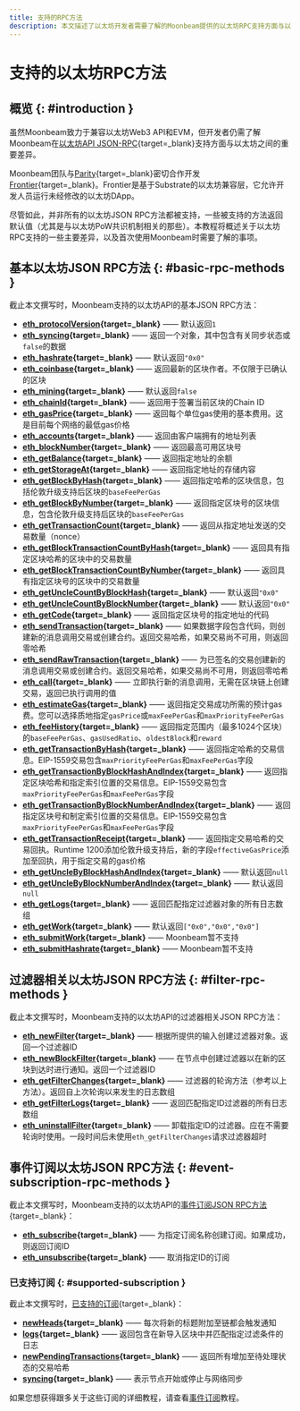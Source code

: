 ```yaml
---
title: 支持的RPC方法
description: 本文描述了以太坊开发者需要了解的Moonbeam提供的以太坊RPC支持方面与以太坊本身可提供支持的主要差异
---
```


# 支持的以太坊RPC方法

## 概览 {: #introduction }

虽然Moonbeam致力于兼容以太坊Web3 API和EVM，但开发者仍需了解Moonbeam在[以太坊API JSON-RPC](https://ethereum.org/zh/developers/docs/apis/json-rpc/#json-rpc-methods){target=_blank}支持方面与以太坊之间的重要差异。

Moonbeam团队与[Parity](https://www.parity.io/){target=_blank}密切合作开发[Frontier](/learn/features/eth-compatibility/#frontier){target=_blank}。Frontier是基于Substrate的以太坊兼容层，它允许开发人员运行未经修改的以太坊DApp。

尽管如此，并非所有的以太坊JSON RPC方法都被支持，一些被支持的方法返回默认值（尤其是与以太坊PoW共识机制相关的那些）。本教程将概述关于以太坊RPC支持的一些主要差异，以及首次使用Moonbeam时需要了解的事项。

## 基本以太坊JSON RPC方法 {: #basic-rpc-methods }

截止本文撰写时，Moonbeam支持的以太坊API的基本JSON RPC方法：

 - **[eth_protocolVersion](https://ethereum.org/zh/developers/docs/apis/json-rpc/#eth_protocolversion){target=_blank}** —— 默认返回`1`
 - **[eth_syncing](https://ethereum.org/zh/developers/docs/apis/json-rpc/#eth_syncing){target=_blank}** —— 返回一个对象，其中包含有关同步状态或`false`的数据
 - **[eth_hashrate](https://ethereum.org/zh/developers/docs/apis/json-rpc/#eth_hashrate){target=_blank}** —— 默认返回`"0x0"` 
 - **[eth_coinbase](https://ethereum.org/zh/developers/docs/apis/json-rpc/#eth_coinbase){target=_blank}** —— 返回最新的区块作者。不仅限于已确认的区块
 - **[eth_mining](https://ethereum.org/zh/developers/docs/apis/json-rpc/#eth_mining){target=_blank}** —— 默认返回`false`
 - **[eth_chainId](https://ethereum.org/zh/developers/docs/apis/json-rpc/#eth_chainId){target=_blank}** —— 返回用于签署当前区块的Chain ID
 - **[eth_gasPrice](https://ethereum.org/zh/developers/docs/apis/json-rpc/#eth_gasprice){target=_blank}** —— 返回每个单位gas使用的基本费用。这是目前每个网络的最低gas价格
 - **[eth_accounts](https://ethereum.org/zh/developers/docs/apis/json-rpc/#eth_accounts){target=_blank}** —— 返回由客户端拥有的地址列表
 - **[eth_blockNumber](https://ethereum.org/zh/developers/docs/apis/json-rpc/#eth_blocknumber){target=_blank}** —— 返回最高可用区块号
 - **[eth_getBalance](https://ethereum.org/zh/developers/docs/apis/json-rpc/#eth_getbalance){target=_blank}** —— 返回指定地址的余额
 - **[eth_getStorageAt](https://ethereum.org/zh/developers/docs/apis/json-rpc/#eth_getstorageat){target=_blank}** —— 返回指定地址的存储内容
 - **[eth_getBlockByHash](https://ethereum.org/zh/developers/docs/apis/json-rpc/#eth_getblockbyhash){target=_blank}** —— 返回指定哈希的区块信息，包括伦敦升级支持后区块的`baseFeePerGas`
 - **[eth_getBlockByNumber](https://ethereum.org/zh/developers/docs/apis/json-rpc/#eth_getblockbynumber){target=_blank}** —— 返回指定区块号的区块信息，包含伦敦升级支持后区块的`baseFeePerGas`
 - **[eth_getTransactionCount](https://ethereum.org/zh/developers/docs/apis/json-rpc/#eth_gettransactioncount){target=_blank}** —— 返回从指定地址发送的交易数量（nonce）
 - **[eth_getBlockTransactionCountByHash](https://ethereum.org/zh/developers/docs/apis/json-rpc/#eth_getblocktransactioncountbyhash){target=_blank}** —— 返回具有指定区块哈希的区块中的交易数量
 - **[eth_getBlockTransactionCountByNumber](https://ethereum.org/zh/developers/docs/apis/json-rpc/#eth_getblocktransactioncountbynumber){target=_blank}** —— 返回具有指定区块号的区块中的交易数量
 - **[eth_getUncleCountByBlockHash](https://ethereum.org/zh/developers/docs/apis/json-rpc/#eth_getunclecountbyblockhash){target=_blank}** —— 默认返回`"0x0"`
 - **[eth_getUncleCountByBlockNumber](https://ethereum.org/zh/developers/docs/apis/json-rpc/#eth_getunclecountbyblocknumber){target=_blank}** —— 默认返回`"0x0"`
 - **[eth_getCode](https://ethereum.org/zh/developers/docs/apis/json-rpc/#eth_getcode){target=_blank}** —— 返回指定区块号的指定地址的代码
 - **[eth_sendTransaction](https://ethereum.org/zh/developers/docs/apis/json-rpc/#eth_sendtransaction){target=_blank}** —— 如果数据字段包含代码，则创建新的消息调用交易或创建合约。返回交易哈希，如果交易尚不可用，则返回零哈希
 - **[eth_sendRawTransaction](https://ethereum.org/zh/developers/docs/apis/json-rpc/#eth_sendrawtransaction){target=_blank}** —— 为已签名的交易创建新的消息调用交易或创建合约。返回交易哈希，如果交易尚不可用，则返回零哈希
 - **[eth_call](https://ethereum.org/zh/developers/docs/apis/json-rpc/#eth_call){target=_blank}** —— 立即执行新的消息调用，无需在区块链上创建交易，返回已执行调用的值
 - **[eth_estimateGas](https://ethereum.org/zh/developers/docs/apis/json-rpc/#eth_estimategas){target=_blank}** —— 返回指定交易成功所需的预计gas费。您可以选择质地指定`gasPrice`或`maxFeePerGas`和`maxPriorityFeePerGas`
  - **[eth_feeHistory](https://docs.alchemy.com/alchemy/apis/ethereum/eth-feehistory){target=_blank}** —— 返回指定范围内（最多1024个区块）的`baseFeePerGas`、`gasUsedRatio`、`oldestBlock`和`reward`
 - **[eth_getTransactionByHash](https://ethereum.org/zh/developers/docs/apis/json-rpc/#eth_gettransactionbyhash){target=_blank}** —— 返回指定哈希的交易信息。EIP-1559交易包含`maxPriorityFeePerGas`和`maxFeePerGas`字段
 - **[eth_getTransactionByBlockHashAndIndex](https://ethereum.org/zh/developers/docs/apis/json-rpc/#eth_gettransactionbyblockhashandindex){target=_blank}** —— 返回指定区块哈希和指定索引位置的交易信息。EIP-1559交易包含`maxPriorityFeePerGas`和`maxFeePerGas`字段
 - **[eth_getTransactionByBlockNumberAndIndex](https://ethereum.org/zh/developers/docs/apis/json-rpc/#eth_gettransactionbyblocknumberandindex){target=_blank}** —— 返回指定区块号和制定索引位置的交易信息。EIP-1559交易包含`maxPriorityFeePerGas`和`maxFeePerGas`字段
 - **[eth_getTransactionReceipt](https://ethereum.org/zh/developers/docs/apis/json-rpc/#eth_gettransactionreceipt){target=_blank}** —— 返回指定交易哈希的交易回执。Runtime 1200添加伦敦升级支持后，新的字段`effectiveGasPrice`添加至回执，用于指定交易的gas价格
 - **[eth_getUncleByBlockHashAndIndex](https://ethereum.org/zh/developers/docs/apis/json-rpc/#eth_getunclebyblockhashandindex){target=_blank}** —— 默认返回`null`
 - **[eth_getUncleByBlockNumberAndIndex](https://ethereum.org/zh/developers/docs/apis/json-rpc/#eth_getunclebyblocknumberandindex){target=_blank}** —— 默认返回`null`
 - **[eth_getLogs](https://ethereum.org/zh/developers/docs/apis/json-rpc/#eth_getlogs){target=_blank}** —— 返回匹配指定过滤器对象的所有日志数组
 - **[eth_getWork](https://ethereum.org/zh/developers/docs/apis/json-rpc/#eth_getwork){target=_blank}** —— 默认返回`["0x0","0x0","0x0"]`
 - **[eth_submitWork](https://ethereum.org/zh/developers/docs/apis/json-rpc/#eth_submitwork){target=_blank}** —— Moonbeam暂不支持
 - **[eth_submitHashrate](https://ethereum.org/zh/developers/docs/apis/json-rpc/#eth_submithashrate){target=_blank}** —— Moonbeam暂不支持

## 过滤器相关以太坊JSON RPC方法 {: #filter-rpc-methods }

截止本文撰写时，Moonbeam支持的以太坊API的过滤器相关JSON RPC方法：

 - **[eth_newFilter](https://ethereum.org/zh/developers/docs/apis/json-rpc/#eth_newfilter){target=_blank}** —— 根据所提供的输入创建过滤器对象。返回一个过滤器ID
 - **[eth_newBlockFilter](https://ethereum.org/zh/developers/docs/apis/json-rpc/#eth_newblockfilter){target=_blank}** —— 在节点中创建过滤器以在新的区块到达时进行通知。返回一个过滤器ID
 - **[eth_getFilterChanges](https://ethereum.org/zh/developers/docs/apis/json-rpc/#eth_getfilterchanges){target=_blank}** —— 过滤器的轮询方法（参考以上方法）。返回自上次轮询以来发生的日志数组
 - **[eth_getFilterLogs](https://ethereum.org/zh/developers/docs/apis/json-rpc/#eth_getfilterlogs){target=_blank}** —— 返回匹配指定ID过滤器的所有日志数组
 - **[eth_uninstallFilter](https://ethereum.org/zh/developers/docs/apis/json-rpc/#eth_uninstallfilter){target=_blank}** —— 卸载指定ID的过滤器。应在不需要轮询时使用。一段时间后未使用`eth_getFilterChanges`请求过滤器超时

## 事件订阅以太坊JSON RPC方法 {: #event-subscription-rpc-methods }

截止本文撰写时，Moonbeam支持的以太坊API的[事件订阅JSON RPC方法](https://geth.ethereum.org/docs/interacting-with-geth/rpc/pubsub){target=_blank}：

 - **[eth_subscribe](https://geth.ethereum.org/docs/interacting-with-geth/rpc/pubsub#create-subscription){target=_blank}** —— 为指定订阅名称创建订阅。如果成功，则返回订阅ID
 - **[eth_unsubscribe](https://geth.ethereum.org/docs/interacting-with-geth/rpc/pubsub#cancel-subscription){target=_blank}** —— 取消指定ID的订阅

### 已支持订阅 {: #supported-subscription }

截止本文撰写时，[已支持的订阅](https://geth.ethereum.org/docs/interacting-with-geth/rpc/pubsub#supported-subscriptions){target=_blank}：

 - **[newHeads](https://geth.ethereum.org/docs/interacting-with-geth/rpc/pubsub#newheads){target=_blank}** —— 每次将新的标题附加至链都会触发通知
 - **[logs](https://geth.ethereum.org/docs/interacting-with-geth/rpc/pubsub#logs){target=_blank}** —— 返回包含在新导入区块中并匹配指定过滤条件的日志
 - **[newPendingTransactions](https://geth.ethereum.org/docs/interacting-with-geth/rpc/pubsub#newpendingtransactions){target=_blank}** —— 返回所有增加至待处理状态的交易哈希
 - **[syncing](https://geth.ethereum.org/docs/interacting-with-geth/rpc/pubsub#syncing){target=_blank}** —— 表示节点开始或停止与网络同步

如果您想获得跟多关于这些订阅的详细教程，请查看[事件订阅](/builders/build/eth-api/pubsub/)教程。